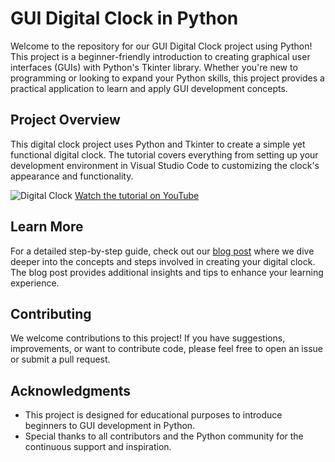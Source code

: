 
# GUI Digital Clock in Python

Welcome to the repository for our GUI Digital Clock project using Python! This project is a beginner-friendly introduction to creating graphical user interfaces (GUIs) with Python's Tkinter library. Whether you're new to programming or looking to expand your Python skills, this project provides a practical application to learn and apply GUI development concepts.

## Project Overview

This digital clock project uses Python and Tkinter to create a simple yet functional digital clock. The tutorial covers everything from setting up your development environment in Visual Studio Code to customizing the clock's appearance and functionality.

![Digital Clock](http://img.youtube.com/vi/5PRGcxQrpig/0.jpg)
[Watch the tutorial on YouTube](https://www.youtube.com/watch?v=5PRGcxQrpig)

## Learn More

For a detailed step-by-step guide, check out our [blog post](https://blog.netrva.com/build-your-gui-digital-clock-with-pythonstep-by-step-tkinter-tutorial) where we dive deeper into the concepts and steps involved in creating your digital clock. The blog post provides additional insights and tips to enhance your learning experience.

## Contributing

We welcome contributions to this project! If you have suggestions, improvements, or want to contribute code, please feel free to open an issue or submit a pull request.

## Acknowledgments

- This project is designed for educational purposes to introduce beginners to GUI development in Python.
- Special thanks to all contributors and the Python community for the continuous support and inspiration.
